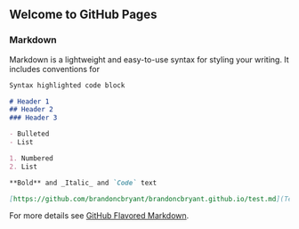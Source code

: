 ## Welcome to GitHub Pages

### Markdown

Markdown is a lightweight and easy-to-use syntax for styling your writing. It includes conventions for

```markdown
Syntax highlighted code block

# Header 1
## Header 2
### Header 3

- Bulleted
- List

1. Numbered
2. List

**Bold** and _Italic_ and `Code` text

[https://github.com/brandoncbryant/brandoncbryant.github.io/test.md](Test markdown page)
```

For more details see [GitHub Flavored Markdown](https://guides.github.com/features/mastering-markdown/).
